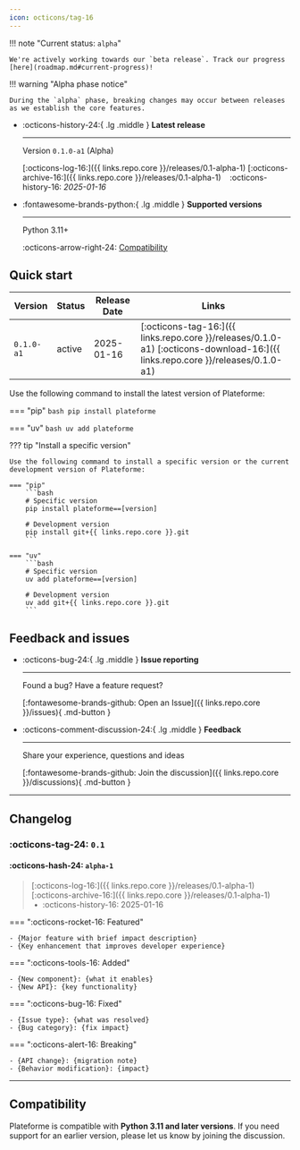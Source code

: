 ```yaml
---
icon: octicons/tag-16
---
```


!!! note "Current status: `alpha`"

    We're actively working towards our `beta release`. Track our progress [here](roadmap.md#current-progress)!

!!! warning "Alpha phase notice"

    During the `alpha` phase, breaking changes may occur between releases as we establish the core features.

<div class="grid cards" markdown>

-   :octicons-history-24:{ .lg .middle } **Latest release**

    ---

    Version `0.1.0-a1` (Alpha)

    [:octicons-log-16:]({{ links.repo.core }}/releases/0.1-alpha-1)
    [:octicons-archive-16:]({{ links.repo.core }}/releases/0.1-alpha-1)
    &nbsp;&nbsp;&nbsp;:octicons-history-16: _2025-01-16_

-   :fontawesome-brands-python:{ .lg .middle } **Supported versions**

    ---
    
    Python 3.11+
    
    :octicons-arrow-right-24: [Compatibility](#compatibility)

</div>

## Quick start

| Version | Status | Release Date | Links |
|---------|--------|--------------|-------|
| `0.1.0-a1` | active | 2025-01-16 | [:octicons-tag-16:]({{ links.repo.core }}/releases/0.1.0-a1) [:octicons-download-16:]({{ links.repo.core }}/releases/0.1.0-a1) |

Use the following command to install the latest version of Plateforme:

=== "pip"
    ```bash
    pip install plateforme
    ```

=== "uv"
    ```bash
    uv add plateforme
    ```

??? tip "Install a specific version"

    Use the following command to install a specific version or the current development version of Plateforme:

    === "pip"
        ```bash
        # Specific version
        pip install plateforme==[version]

        # Development version
        pip install git+{{ links.repo.core }}.git
        ```

    === "uv"
        ```bash
        # Specific version
        uv add plateforme==[version]

        # Development version
        uv add git+{{ links.repo.core }}.git
        ```

## Feedback and issues

<div class="grid cards" markdown>

-   :octicons-bug-24:{ .lg .middle } __Issue reporting__

    ---

    Found a bug? Have a feature request?

    [:fontawesome-brands-github: Open an Issue]({{ links.repo.core }}/issues){ .md-button }

-   :octicons-comment-discussion-24:{ .lg .middle } **Feedback**

    ---

    Share your experience, questions and ideas

    [:fontawesome-brands-github: Join the discussion]({{ links.repo.core }}/discussions){ .md-button }

</div>

---

## Changelog

### :octicons-tag-24: **`0.1`**

#### :octicons-hash-24: `alpha-1`

> [:octicons-log-16:]({{ links.repo.core }}/releases/0.1-alpha-1)
> [:octicons-archive-16:]({{ links.repo.core }}/releases/0.1-alpha-1)
> &nbsp;•&nbsp;&nbsp;:octicons-history-16: 2025-01-16


=== ":octicons-rocket-16: Featured"

    - {Major feature with brief impact description}
    - {Key enhancement that improves developer experience}

=== ":octicons-tools-16: Added"

    - {New component}: {what it enables}
    - {New API}: {key functionality}

=== ":octicons-bug-16: Fixed"

    - {Issue type}: {what was resolved}
    - {Bug category}: {fix impact}

=== ":octicons-alert-16: Breaking"

    - {API change}: {migration note}
    - {Behavior modification}: {impact}

---

## Compatibility

Plateforme is compatible with **Python 3.11 and later versions**. If you need support for an earlier version, please let us know by joining the discussion.
